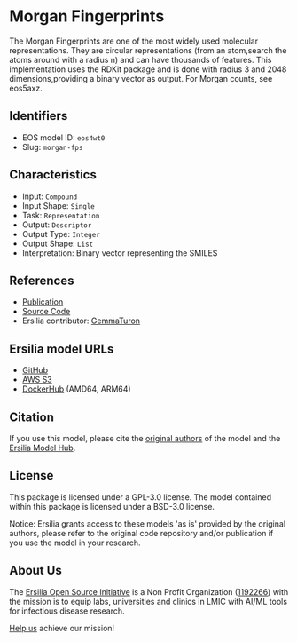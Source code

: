 # Morgan Fingerprints

The Morgan Fingerprints are one of the most widely used molecular representations. They are circular representations (from an atom,search the atoms around with a radius n) and can have thousands of features. This implementation uses the RDKit package and is done with radius 3 and 2048 dimensions,providing a binary vector as output. For Morgan counts, see eos5axz.

## Identifiers

* EOS model ID: `eos4wt0`
* Slug: `morgan-fps`

## Characteristics

* Input: `Compound`
* Input Shape: `Single`
* Task: `Representation`
* Output: `Descriptor`
* Output Type: `Integer`
* Output Shape: `List`
* Interpretation: Binary vector representing the SMILES

## References

* [Publication](https://pubmed.ncbi.nlm.nih.gov/20426451/)
* [Source Code](https://www.rdkit.org/docs)
* Ersilia contributor: [GemmaTuron](https://github.com/GemmaTuron)

## Ersilia model URLs
* [GitHub](https://github.com/ersilia-os/eos4wt0)
* [AWS S3](https://ersilia-models-zipped.s3.eu-central-1.amazonaws.com/eos4wt0.zip)
* [DockerHub](https://hub.docker.com/r/ersiliaos/eos4wt0) (AMD64, ARM64)

## Citation

If you use this model, please cite the [original authors](https://pubmed.ncbi.nlm.nih.gov/20426451/) of the model and the [Ersilia Model Hub](https://github.com/ersilia-os/ersilia/blob/master/CITATION.cff).

## License

This package is licensed under a GPL-3.0 license. The model contained within this package is licensed under a BSD-3.0 license.

Notice: Ersilia grants access to these models 'as is' provided by the original authors, please refer to the original code repository and/or publication if you use the model in your research.

## About Us

The [Ersilia Open Source Initiative](https://ersilia.io) is a Non Profit Organization ([1192266](https://register-of-charities.charitycommission.gov.uk/charity-search/-/charity-details/5170657/full-print)) with the mission is to equip labs, universities and clinics in LMIC with AI/ML tools for infectious disease research.

[Help us](https://www.ersilia.io/donate) achieve our mission!